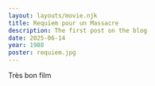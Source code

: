 ```yaml
---
layout: layouts/movie.njk
title: Requiem pour un Massacre
description: The first post on the blog
date: 2025-06-14
year: 1988
poster: requiem.jpg
---
```

Très bon film
